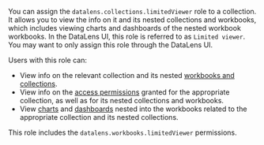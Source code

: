 You can assign the `datalens.collections.limitedViewer` role to a collection. It allows you to view the info on it and its nested collections and workbooks, which includes viewing charts and dashboards of the nested workbook workbooks. In the DataLens UI, this role is referred to as `Limited viewer`. You may want to only assign this role through the DataLens UI.

Users with this role can:
* View info on the relevant collection and its nested [workbooks and collections](../../../datalens/workbooks-collections/index.md).
* View info on the [access permissions](../../../iam/concepts/access-control/index.md) granted for the appropriate collection, as well as for its nested collections and workbooks.
* View [charts](../../../datalens/concepts/chart/index.md) and [dashboards](../../../datalens/concepts/dashboard.md) nested into the workbooks related to the appropriate collection and its nested collections.

This role includes the `datalens.workbooks.limitedViewer` permissions.

